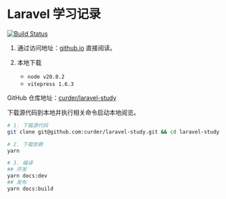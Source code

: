 # Laravel 学习记录

[![Build Status](https://github.com/curder/laravel-study/actions/workflows/deploy.yml/badge.svg)](https://github.com/curder/laravel-study/actions?query=deploy%3Amaster)

1. 通过访问地址：[github.io](https://curder.github.io/laravel-study/) 直接阅读。

2. 本地下载

   - `node v20.8.2`
   - `vitepress 1.6.3`

GitHub 仓库地址：[curder/laravel-study](https://www.github.com/curder/laravel-study)

下载源代码到本地并执行相关命令启动本地阅览。

```bash
# 1. 下载源代码
git clone git@github.com:curder/laravel-study.git && cd laravel-study

# 2. 下载依赖
yarn

# 3. 编译
## 开发
yarn docs:dev
## 发布
yarn docs:build
```
